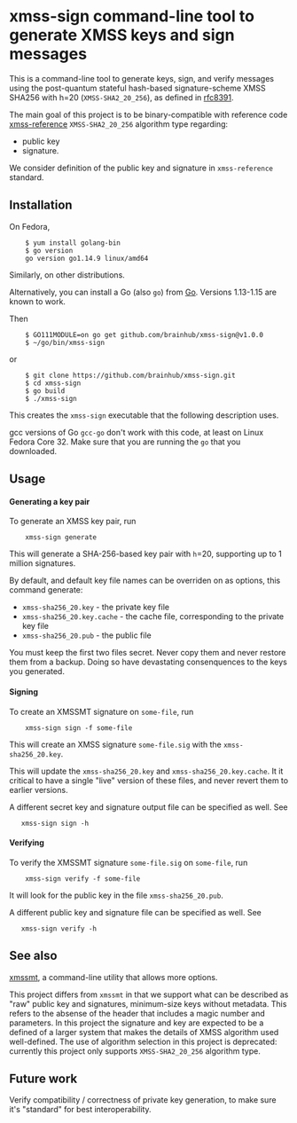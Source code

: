 xmss-sign command-line tool to generate XMSS keys and sign messages
===========================

This is a command-line tool to generate keys, sign, and verify messages using the
post-quantum stateful hash-based signature-scheme XMSS SHA256 with h=20 (`XMSS-SHA2_20_256`), as defined in
[rfc8391](https://tools.ietf.org/html/rfc8391).

The main goal of this project is to be binary-compatible with reference code [xmss-reference](https://github.com/XMSS/xmss-reference) `XMSS-SHA2_20_256` algorithm type regarding:
* public key
* signature.

We consider definition of the public key and signature in `xmss-reference` standard. 

Installation
----------

On Fedora, 

```
	$ yum install golang-bin
	$ go version
	go version go1.14.9 linux/amd64
```

Similarly, on other distributions.

Alternatively, you can install a Go (also `go`) from [Go](https://golang.org/dl). Versions 1.13-1.15 are known to work. 

Then 

```
	$ GO111MODULE=on go get github.com/brainhub/xmss-sign@v1.0.0
	$ ~/go/bin/xmss-sign
```

or


```
	$ git clone https://github.com/brainhub/xmss-sign.git
	$ cd xmss-sign
	$ go build
	$ ./xmss-sign
```

This creates the `xmss-sign` executable that the following description uses. 

gcc versions of Go `gcc-go` don't work with this code, at least on Linux Fedora Core 32. Make sure that you are running the `go` that you downloaded. 

Usage
-----

#### Generating a key pair

To generate an XMSS key pair, run

```
    xmss-sign generate
```

This will generate a SHA-256-based key pair with `h`=20, supporting up to 1 million signatures. 

By default, and default key file names can be overriden on as options, this command generate:

* `xmss-sha256_20.key` - the private key file
* `xmss-sha256_20.key.cache` - the cache file, corresponding to the private key file
* `xmss-sha256_20.pub` - the public file

You must keep the first two files secret. Never copy them and never restore them from a backup. 
Doing so have devastating consenquences to the keys you generated. 

#### Signing

To create an XMSSMT signature on `some-file`, run

```
    xmss-sign sign -f some-file
```

This will create an XMSS signature `some-file.sig` with the `xmss-sha256_20.key`. 

This will update the `xmss-sha256_20.key` and `xmss-sha256_20.key.cache`. It it critical to have a single "live" 
version of these files, and never revert them to earlier versions. 

A different secret key and signature output file can be specified as well. See

```
   xmss-sign sign -h
```

#### Verifying

To verify the XMSSMT signature `some-file.sig` on `some-file`, run

```
    xmss-sign verify -f some-file
```

It will look for the public key in the file `xmss-sha256_20.pub`.

A different public key and signature file can be specified as well. See 

```
   xmss-sign verify -h
```

See also
--------

[xmssmt](https://github.com/bwesterb/xmssmt), a command-line utility that allows more options. 

This project differs from `xmssmt` in that we support what can be described as "raw" public key and signatures, minimum-size keys without metadata. This refers to the absense of the header that includes a magic number and parameters. 
In this project the signature and key are expected to be a defined of a larger system that makes the details of XMSS algorithm used well-defined. 
The use of algorithm selection in this project is deprecated: currently this project only supports `XMSS-SHA2_20_256` algorithm type.

Future work
-----------

Verify compatibility / correctness of private key generation, to make sure it's "standard" for best interoperability.

